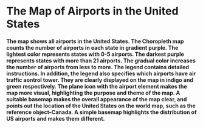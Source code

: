 # The Map of Airports in the United States


#### The map shows all airports in the United States. The Choropleth map counts the number of airports in each state in gradient purple. The lightest color represents states with 0-5 airports. The darkest purple represents states with more than 21 airports. The gradual color  increases the number of airports from less to more. The legend contains detailed instructions. In addition, the legend also specifies which airports have air traffic aontrol tower. They are clearly displayed on the map in indigo and green respectively. The plane icon with the airport element makes the map more visual, highlighting the purpose and theme of the map. A suitable basemap makes the overall appearance of the map clear, and points out the location of the United States on the world map, such as the reference object-Canada. A simple basemap highlights the distribution of US airports and makes them different.
